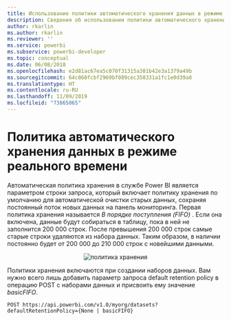 ```yaml
---
title: Использование политики автоматического хранения данных в режиме реального времени в API Power BI
description: Сведения об использовании политики автоматического хранения в службе Power BI
author: rkarlin
ms.author: rkarlin
ms.reviewer: ''
ms.service: powerbi
ms.subservice: powerbi-developer
ms.topic: conceptual
ms.date: 06/08/2018
ms.openlocfilehash: e2d81ac67ea5c070f31315a381b42e3a1379a49b
ms.sourcegitcommit: 64c860fcbf2969bf089cec358331a1fc1e0d39a8
ms.translationtype: HT
ms.contentlocale: ru-RU
ms.lasthandoff: 11/09/2019
ms.locfileid: "73865065"
---
```

# <a name="automatic-retention-policy-for-real-time-data"></a>Политика автоматического хранения данных в режиме реального времени

Автоматическая политика хранения в службе Power BI является параметром строки запроса, который включает политику хранения по умолчанию для автоматической очистки старых данных, сохраняя постоянный поток новых данных на панель мониторинга. Первая политика хранения называется *В порядке поступления (FIFO)* . Если она включена, данные будут собираться в таблицу, пока в ней не заполнится 200 000 строк. После превышения 200 000 строк самые старые строки удаляются из набора данных. Таким образом, в наличии постоянно будет от 200 000 до 210 000 строк с новейшими данными.  
  
<center>

![политика хранения](media/api-Automatic-retention-policy-for-real-time-data/retention-policy.png) 

</center>

Политики хранения включаются при создании наборов данных. Вам нужно всего лишь добавить параметр запроса default retention policy в операцию POST с наборами данных и присвоить ему значение *basicFIFO*.  
  
    POST https://api.powerbi.com/v1.0/myorg/datasets?defaultRetentionPolicy={None | basicFIFO}